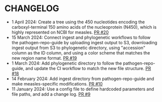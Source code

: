 # CHANGELOG
* 1 April 2024: Create a tree using the 450 nucleotides encoding the carboxyl-terminal 150 amino acids of the nucleoprotein (N450), which is highly represented on NCBI for measles. [PR #20](https://github.com/nextstrain/measles/pull/20)
* 15 March 2024: Connect ingest and phylogenetic workflows to follow the pathogen-repo-guide by uploading ingest output to S3, downloading ingest output from S3 to phylogenetic directory, using "accession" column as the ID column, and using a color scheme that matches the new region name format. [PR #19](https://github.com/nextstrain/measles/pull/19)
* 1 March 2024: Add phylogenetic directory to follow the pathogen-repo-guide, and update the CI workflow to match the new file structure. [PR #18](https://github.com/nextstrain/measles/pull/18)
* 14 February 2024: Add ingest directory from pathogen-repo-guide and make measles-specific modifications. [PR #10](https://github.com/nextstrain/measles/pull/10)
* 11 January 2024: Use a config file to define hardcoded parameters and file paths, and add a change log. [PR #9](https://github.com/nextstrain/measles/pull/9)
